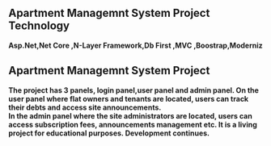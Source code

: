 


## Apartment Managemnt System Project Technology

**Asp.Net,Net Core ,N-Layer Framework,Db First ,MVC ,Boostrap,Moderniz**

## Apartment Managemnt System Project 
**The project has 3 panels, login panel,user panel and admin panel.
On the user panel where flat owners and tenants are located, users can track their debts and access site announcements.  
In the admin panel where the site administrators are located, users can access subscription fees, announcements management etc. It is a living project for educational purposes. Development continues.**



